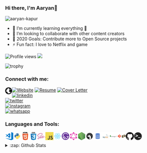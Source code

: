 ### Hi there, I'm Aaryan👋
![aaryan-kapur](https://github.com/Aaryan-kapur/aaryan-kapur.github.io/blob/master/images/aaryan.gif?raw=true)

- 🌱 I’m currently learning everything 🤣
- 👯 I’m looking to collaborate with other content creators
- 🥅 2020 Goals: Contribute more to Open Source projects
- ⚡ Fun fact: I love to Netflix and game 

![Profile views](https://gpvc.arturio.dev/aaryan-kapur)  <img src="https://img.shields.io/github/followers/aaryan-kapur?label=Follow" style=" float:left, margin-right:10px" />

![trophy](https://github-profile-trophy.vercel.app/?username=aaryan-kapur&margin-w=10&title=Commit,Followers,PullRequest,Stars,Issues)

### Connect with me:
[<img align="left" alt="aaryankapur.tech" width="22px" src="https://raw.githubusercontent.com/iconic/open-iconic/master/svg/globe.svg"/>][website]
[![Website](https://img.shields.io/website?label=aaryankapur.tech&style=for-the-badge&url=https%3A%2F%2Faaryankapur.tech)](https://aaryankapur.tech)
[![Resume](https://img.shields.io/website?label=Resume&style=for-the-badge&url=https%3A%2F%2Faaryankapur.tech)](https://aaryankapur.tech/AaryanKapur.pdf)
[![Cover Letter](https://img.shields.io/website?label=Cover%20Letter&style=for-the-badge&url=https%3A%2F%2Faaryankapur.tech)](https://aaryankapur.tech/cover_letter.jpeg)
<br />
[<img align="left" alt="" width="22px" src="https://cdn.jsdelivr.net/npm/simple-icons@v3/icons/linkedin.svg" />][linkedin][![linkedin](https://img.shields.io/website?label=Linkedin&style=for-the-badge&url=https%3A%2F%2Flinkedin.com)](https://linkedin.com/in/aaryankapur)
<br />
[<img align="left" alt="" width="22px" src="https://cdn.jsdelivr.net/npm/simple-icons@v3/icons/twitter.svg" />][twitter][![twitter](https://img.shields.io/website?label=Twitter&style=for-the-badge&url=https%3A%2F%2Ftwitter.com)](https://twitter.com/aaryankapur_)
<br />
[<img align="left" alt="" width="22px" src="https://cdn.jsdelivr.net/npm/simple-icons@v3/icons/instagram.svg" />][instagram][![instagram](https://img.shields.io/website?label=Instagram&style=for-the-badge&url=https%3A%2F%2Finstagram.com)](https://instagram.com/aaryankapur1309)
<br />
[<img align="left" alt="" width="22px" src="https://cdn.jsdelivr.net/npm/simple-icons@v3/icons/whatsapp.svg" />][whatsapp][![whatsapp](https://img.shields.io/website?label=Whatsapp&style=for-the-badge&url=https%3A%2F%2Fwhatsapp.com)](https://wa.me/917507442555)
<br />

### Languages and Tools:

[<img align="left" alt="Visual Studio Code" width="26px" src="https://raw.githubusercontent.com/github/explore/80688e429a7d4ef2fca1e82350fe8e3517d3494d/topics/visual-studio-code/visual-studio-code.png" />][linkedin]
[<img align="left" alt="Python" width="26px" src="https://raw.githubusercontent.com/github/explore/80688e429a7d4ef2fca1e82350fe8e3517d3494d/topics/python/python.png" />][linkedin]
[<img align="left" alt="HTML5" width="26px" src="https://raw.githubusercontent.com/github/explore/80688e429a7d4ef2fca1e82350fe8e3517d3494d/topics/html/html.png" />][linkedin]
[<img align="left" alt="CSS3" width="26px" src="https://raw.githubusercontent.com/github/explore/80688e429a7d4ef2fca1e82350fe8e3517d3494d/topics/css/css.png" />][linkedin]
[<img align="left" alt="Sass" width="26px" src="https://raw.githubusercontent.com/github/explore/80688e429a7d4ef2fca1e82350fe8e3517d3494d/topics/sass/sass.png" />][linkedin]
[<img align="left" alt="JavaScript" width="26px" src="https://raw.githubusercontent.com/github/explore/80688e429a7d4ef2fca1e82350fe8e3517d3494d/topics/javascript/javascript.png" />][linkedin]
[<img align="left" alt="React" width="26px" src="https://raw.githubusercontent.com/github/explore/80688e429a7d4ef2fca1e82350fe8e3517d3494d/topics/react/react.png" />][linkedin]
[<img align="left" alt="Gatsby" width="26px" src="https://raw.githubusercontent.com/github/explore/e94815998e4e0713912fed477a1f346ec04c3da2/topics/gatsby/gatsby.png" />][linkedin]
[<img align="left" alt="GraphQL" width="26px" src="https://raw.githubusercontent.com/github/explore/80688e429a7d4ef2fca1e82350fe8e3517d3494d/topics/graphql/graphql.png" />][linkedin]
[<img align="left" alt="Node.js" width="26px" src="https://raw.githubusercontent.com/github/explore/80688e429a7d4ef2fca1e82350fe8e3517d3494d/topics/nodejs/nodejs.png" />][linkedin]
[<img align="left" alt="Deno" width="26px" src="https://raw.githubusercontent.com/github/explore/361e2821e2dea67711cde99c9c40ed357061cf27/topics/deno/deno.png" />][linkedin]
[<img align="left" alt="SQL" width="26px" src="https://raw.githubusercontent.com/github/explore/80688e429a7d4ef2fca1e82350fe8e3517d3494d/topics/sql/sql.png" />][linkedin]
[<img align="left" alt="MySQL" width="26px" src="https://raw.githubusercontent.com/github/explore/80688e429a7d4ef2fca1e82350fe8e3517d3494d/topics/mysql/mysql.png" />][linkedin]
[<img align="left" alt="MongoDB" width="26px" src="https://raw.githubusercontent.com/github/explore/80688e429a7d4ef2fca1e82350fe8e3517d3494d/topics/mongodb/mongodb.png" />][linkedin]
[<img align="left" alt="Git" width="26px" src="https://raw.githubusercontent.com/github/explore/80688e429a7d4ef2fca1e82350fe8e3517d3494d/topics/git/git.png" />][linkedin]
[<img align="left" alt="GitHub" width="26px" src="https://raw.githubusercontent.com/github/explore/78df643247d429f6cc873026c0622819ad797942/topics/github/github.png" />][linkedin]
[<img align="left" alt="Terminal" width="26px" src="https://raw.githubusercontent.com/github/explore/80688e429a7d4ef2fca1e82350fe8e3517d3494d/topics/terminal/terminal.png" />][linkedin]

<br />
<br />



<details>
  <summary>:zap: Github Stats</summary>
  <img align="left" alt="aaryank's Github Stats" src="https://github-readme-stats.aaryan-kapur.vercel.app/api?username=aaryan-kapur&count_private=true&show_icons=true&hide_border=true&hide=stars" />
  <img align="left" alt="aaryank's Github Stats" src="https://github-readme-stats.aaryan-kapur.vercel.app/api/top-langs/?username=aaryan-kapur&show_icons=true&hide_border=true" />

</details>

[website]: https://aaryankapur.tech
[twitter]: https://twitter.com/aaryankapur_
[instagram]: https://instagram.com/aaryankapur1309
[linkedin]: https://linkedin.com/in/aaryankapur
[whatsapp]: https://wa.me/917507442555

